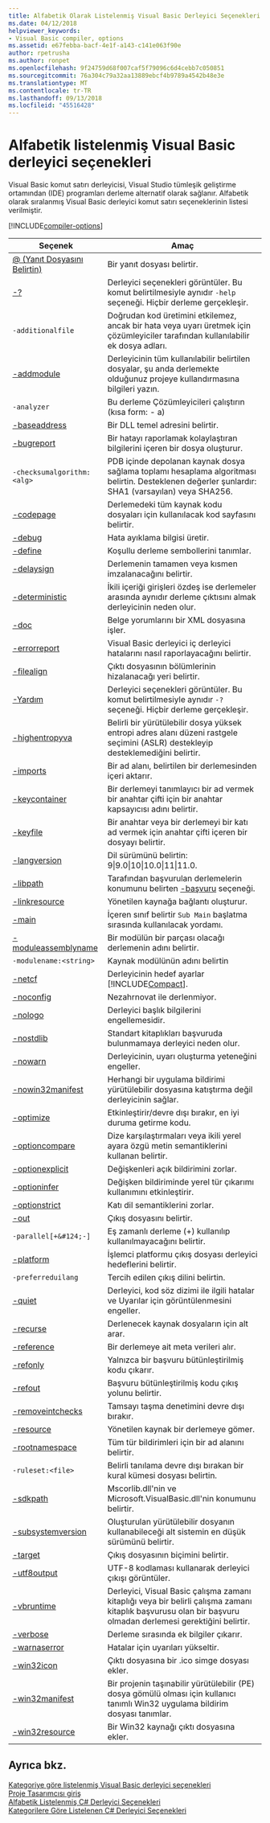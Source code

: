```yaml
---
title: Alfabetik Olarak Listelenmiş Visual Basic Derleyici Seçenekleri
ms.date: 04/12/2018
helpviewer_keywords:
- Visual Basic compiler, options
ms.assetid: e67febba-bacf-4e1f-a143-c141e063f90e
author: rpetrusha
ms.author: ronpet
ms.openlocfilehash: 9f24759d68f007caf5f79096c6d4cebb7c050851
ms.sourcegitcommit: 76a304c79a32aa13889ebcf4b9789a4542b48e3e
ms.translationtype: MT
ms.contentlocale: tr-TR
ms.lasthandoff: 09/13/2018
ms.locfileid: "45516428"
---
```

# <a name="visual-basic-compiler-options-listed-alphabetically"></a>Alfabetik listelenmiş Visual Basic derleyici seçenekleri
Visual Basic komut satırı derleyicisi, Visual Studio tümleşik geliştirme ortamından (IDE) programları derleme alternatif olarak sağlanır. Alfabetik olarak sıralanmış Visual Basic derleyici komut satırı seçeneklerinin listesi verilmiştir.  

[!INCLUDE[compiler-options](~/includes/compiler-options.md)]
  
|Seçenek|Amaç|  
|------------|-------------|  
|[@ (Yanıt Dosyasını Belirtin)](../../../visual-basic/reference/command-line-compiler/specify-response-file.md)|Bir yanıt dosyası belirtir.|  
|[-?](../../../visual-basic/reference/command-line-compiler/help.md)|Derleyici seçenekleri görüntüler. Bu komut belirtilmesiyle aynıdır `-help` seçeneği. Hiçbir derleme gerçekleşir.|  
|`-additionalfile`|Doğrudan kod üretimini etkilemez, ancak bir hata veya uyarı üretmek için çözümleyiciler tarafından kullanılabilir ek dosya adları.|  
|[-addmodule](../../../visual-basic/reference/command-line-compiler/addmodule.md)|Derleyicinin tüm kullanılabilir belirtilen dosyalar, şu anda derlemekte olduğunuz projeye kullandırmasına bilgileri yazın.|  
|`-analyzer`|Bu derleme Çözümleyicileri çalıştırın (kısa form: - a)|  
|[-baseaddress](../../../visual-basic/reference/command-line-compiler/baseaddress.md)|Bir DLL temel adresini belirtir.|  
|[-bugreport](../../../visual-basic/reference/command-line-compiler/bugreport.md)|Bir hatayı raporlamak kolaylaştıran bilgilerini içeren bir dosya oluşturur.|  
|`-checksumalgorithm:<alg>`|PDB içinde depolanan kaynak dosya sağlama toplamı hesaplama algoritması belirtin.  Desteklenen değerler şunlardır: SHA1 (varsayılan) veya SHA256.|  
|[-codepage](../../../visual-basic/reference/command-line-compiler/codepage.md)|Derlemedeki tüm kaynak kodu dosyaları için kullanılacak kod sayfasını belirtir.|  
|[-debug](../../../visual-basic/reference/command-line-compiler/debug.md)|Hata ayıklama bilgisi üretir.|  
|[-define](../../../visual-basic/reference/command-line-compiler/define.md)|Koşullu derleme sembollerini tanımlar.|  
|[-delaysign](../../../visual-basic/reference/command-line-compiler/delaysign.md)|Derlemenin tamamen veya kısmen imzalanacağını belirtir.|  
|[-deterministic](../../../visual-basic/reference/command-line-compiler/deterministic.md)|İkili içeriği girişleri özdeş ise derlemeler arasında aynıdır derleme çıktısını almak derleyicinin neden olur.|
|[-doc](../../../visual-basic/reference/command-line-compiler/doc.md)|Belge yorumlarını bir XML dosyasına işler.|  
|[-errorreport](../../../visual-basic/reference/command-line-compiler/errorreport.md)|Visual Basic derleyici iç derleyici hatalarını nasıl raporlayacağını belirtir.|  
|[-filealign](../../../visual-basic/reference/command-line-compiler/filealign.md)|Çıktı dosyasının bölümlerinin hizalanacağı yeri belirtir.|  
|[-Yardım](../../../visual-basic/reference/command-line-compiler/help.md)|Derleyici seçenekleri görüntüler. Bu komut belirtilmesiyle aynıdır `-?` seçeneği. Hiçbir derleme gerçekleşir.|  
|[-highentropyva](../../../visual-basic/reference/command-line-compiler/highentropyva.md)|Belirli bir yürütülebilir dosya yüksek entropi adres alanı düzeni rastgele seçimini (ASLR) destekleyip desteklemediğini belirtir.|  
|[-imports](../../../visual-basic/reference/command-line-compiler/imports.md)|Bir ad alanı, belirtilen bir derlemesinden içeri aktarır.|  
|[-keycontainer](../../../visual-basic/reference/command-line-compiler/keycontainer.md)|Bir derlemeyi tanımlayıcı bir ad vermek bir anahtar çifti için bir anahtar kapsayıcısı adını belirtir.|  
|[-keyfile](../../../visual-basic/reference/command-line-compiler/keyfile.md)|Bir anahtar veya bir derlemeyi bir katı ad vermek için anahtar çifti içeren bir dosyayı belirtir.|  
|[-langversion](../../../visual-basic/reference/command-line-compiler/langversion.md)|Dil sürümünü belirtin: 9&#124;9.0&#124;10&#124;10.0&#124;11&#124;11.0.|  
|[-libpath](../../../visual-basic/reference/command-line-compiler/libpath.md)|Tarafından başvurulan derlemelerin konumunu belirten [-başvuru](../../../visual-basic/reference/command-line-compiler/reference.md) seçeneği.|  
|[-linkresource](../../../visual-basic/reference/command-line-compiler/linkresource.md)|Yönetilen kaynağa bağlantı oluşturur.|  
|[-main](../../../visual-basic/reference/command-line-compiler/main.md)|İçeren sınıf belirtir `Sub Main` başlatma sırasında kullanılacak yordamı.|  
|[-moduleassemblyname](../../../visual-basic/reference/command-line-compiler/moduleassemblyname.md)|Bir modülün bir parçası olacağı derlemenin adını belirtir.|  
|`-modulename:<string>`|Kaynak modülünün adını belirtin|  
|[-netcf](../../../visual-basic/reference/command-line-compiler/netcf.md)|Derleyicinin hedef ayarlar [!INCLUDE[Compact](~/includes/compact-md.md)].|  
|[-noconfig](../../../visual-basic/reference/command-line-compiler/noconfig.md)|Nezahrnovat ile derlenmiyor.|  
|[-nologo](../../../visual-basic/reference/command-line-compiler/nologo.md)|Derleyici başlık bilgilerini engellemesidir.|  
|[-nostdlib](../../../visual-basic/reference/command-line-compiler/nostdlib.md)|Standart kitaplıkları başvuruda bulunmamaya derleyici neden olur.|  
|[-nowarn](../../../visual-basic/reference/command-line-compiler/nowarn.md)|Derleyicinin, uyarı oluşturma yeteneğini engeller.|  
|[-nowin32manifest](../../../visual-basic/reference/command-line-compiler/nowin32manifest.md)|Herhangi bir uygulama bildirimi yürütülebilir dosyasına katıştırma değil derleyicinin sağlar.|  
|[-optimize](../../../visual-basic/reference/command-line-compiler/optimize.md)|Etkinleştirir/devre dışı bırakır, en iyi duruma getirme kodu.|  
|[-optioncompare](../../../visual-basic/reference/command-line-compiler/optioncompare.md)|Dize karşılaştırmaları veya ikili yerel ayara özgü metin semantiklerini kullanan belirtir.|  
|[-optionexplicit](../../../visual-basic/reference/command-line-compiler/optionexplicit.md)|Değişkenleri açık bildirimini zorlar.|  
|[-optioninfer](../../../visual-basic/reference/command-line-compiler/optioninfer.md)|Değişken bildiriminde yerel tür çıkarımı kullanımını etkinleştirir.|  
|[-optionstrict](../../../visual-basic/reference/command-line-compiler/optionstrict.md)|Katı dil semantiklerini zorlar.|  
|[-out](../../../visual-basic/reference/command-line-compiler/out.md)|Çıkış dosyasını belirtir.|  
|`-parallel[+&#124;-]`|Eş zamanlı derleme (+) kullanılıp kullanılmayacağını belirtir.|  
|[-platform](../../../visual-basic/reference/command-line-compiler/platform.md)|İşlemci platformu çıkış dosyası derleyici hedeflerini belirtir.|  
|`-preferreduilang`|Tercih edilen çıkış dilini belirtin.|  
|[-quiet](../../../visual-basic/reference/command-line-compiler/quiet.md)|Derleyici, kod söz dizimi ile ilgili hatalar ve Uyarılar için görüntülenmesini engeller.|  
|[-recurse](../../../visual-basic/reference/command-line-compiler/recurse.md)|Derlenecek kaynak dosyaların için alt arar.|  
|[-reference](../../../visual-basic/reference/command-line-compiler/reference.md)|Bir derlemeye ait meta verileri alır.|  
|[-refonly](refonly-compiler-option.md)|Yalnızca bir başvuru bütünleştirilmiş kodu çıkarır.|
|[-refout](refout-compiler-option.md)|Başvuru bütünleştirilmiş kodu çıkış yolunu belirtir.|
|[-removeintchecks](../../../visual-basic/reference/command-line-compiler/removeintchecks.md)|Tamsayı taşma denetimini devre dışı bırakır.|  
|[-resource](../../../visual-basic/reference/command-line-compiler/resource.md)|Yönetilen kaynak bir derlemeye gömer.|  
|[-rootnamespace](../../../visual-basic/reference/command-line-compiler/rootnamespace.md)|Tüm tür bildirimleri için bir ad alanını belirtir.|  
|`-ruleset:<file>`|Belirli tanılama devre dışı bırakan bir kural kümesi dosyası belirtin.|  
|[-sdkpath](../../../visual-basic/reference/command-line-compiler/sdkpath.md)|Mscorlib.dll'nin ve Microsoft.VisualBasic.dll'nin konumunu belirtir.|  
|[-subsystemversion](../../../visual-basic/reference/command-line-compiler/subsystemversion.md)|Oluşturulan yürütülebilir dosyanın kullanabileceği alt sistemin en düşük sürümünü belirtir.|  
|[-target](../../../visual-basic/reference/command-line-compiler/target.md)|Çıkış dosyasının biçimini belirtir.|  
|[-utf8output](../../../visual-basic/reference/command-line-compiler/utf8output.md)|UTF-8 kodlaması kullanarak derleyici çıkışı görüntüler.|  
|[-vbruntime](../../../visual-basic/reference/command-line-compiler/vbruntime.md)|Derleyici, Visual Basic çalışma zamanı kitaplığı veya bir belirli çalışma zamanı kitaplık başvurusu olan bir başvuru olmadan derlemesi gerektiğini belirtir.|  
|[-verbose](../../../visual-basic/reference/command-line-compiler/verbose.md)|Derleme sırasında ek bilgiler çıkarır.|  
|[-warnaserror](../../../visual-basic/reference/command-line-compiler/warnaserror.md)|Hatalar için uyarıları yükseltir.|  
|[-win32icon](../../../visual-basic/reference/command-line-compiler/win32icon.md)|Çıktı dosyasına bir .ico simge dosyası ekler.|  
|[-win32manifest](../../../visual-basic/reference/command-line-compiler/win32manifest.md)|Bir projenin taşınabilir yürütülebilir (PE) dosya gömülü olması için kullanıcı tanımlı Win32 uygulama bildirim dosyası tanımlar.|  
|[-win32resource](../../../visual-basic/reference/command-line-compiler/win32resource.md)|Bir Win32 kaynağı çıktı dosyasına ekler.|  
  
## <a name="see-also"></a>Ayrıca bkz.  
 [Kategoriye göre listelenmiş Visual Basic derleyici seçenekleri](../../../visual-basic/reference/command-line-compiler/compiler-options-listed-by-category.md)  
 [Proje Tasarımcısı giriş](https://msdn.microsoft.com/library/898dd854-c98d-430c-ba1b-a913ce3c73d7)  
 [Alfabetik Listelenmiş C# Derleyici Seçenekleri](../../../csharp/language-reference/compiler-options/listed-alphabetically.md)  
 [Kategorilere Göre Listelenen C# Derleyici Seçenekleri](../../../csharp/language-reference/compiler-options/listed-by-category.md)
